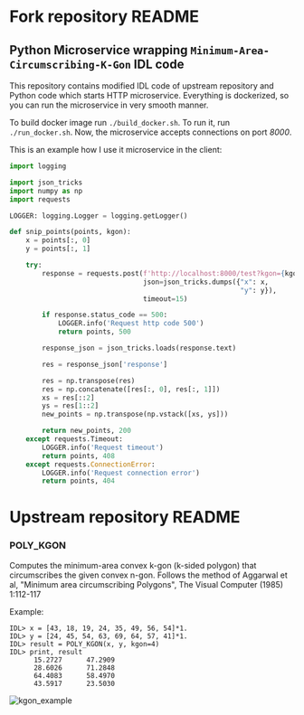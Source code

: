 # Fork repository README
## Python Microservice wrapping `Minimum-Area-Circumscribing-K-Gon` IDL code
This repository contains modified IDL code of upstream repository and Python code which starts HTTP microservice.
Everything is dockerized, so you can run the microservice in very smooth manner.

To build docker image run `./build_docker.sh`.
To run it, run `./run_docker.sh`.
Now, the microservice accepts connections on port *8000*. 

This is an example how I use it microservice in the client:
```python
import logging

import json_tricks
import numpy as np
import requests

LOGGER: logging.Logger = logging.getLogger()

def snip_points(points, kgon):
    x = points[:, 0]
    y = points[:, 1]

    try:
        response = requests.post(f'http://localhost:8000/test?kgon={kgon}',
                                 json=json_tricks.dumps({"x": x,
                                                         "y": y}),
                                 timeout=15)

        if response.status_code == 500:
            LOGGER.info('Request http code 500')
            return points, 500

        response_json = json_tricks.loads(response.text)

        res = response_json['response']

        res = np.transpose(res)
        res = np.concatenate([res[:, 0], res[:, 1]])
        xs = res[::2]
        ys = res[1::2]
        new_points = np.transpose(np.vstack([xs, ys]))

        return new_points, 200
    except requests.Timeout:
        LOGGER.info('Request timeout')
        return points, 408
    except requests.ConnectionError:
        LOGGER.info('Request connection error')
        return points, 404
```

# Upstream repository README
### POLY_KGON

Computes the minimum-area convex k-gon (k-sided polygon) that circumscribes the given convex n-gon. Follows the method of Aggarwal et al, "Minimum area circumscribing Polygons", The Visual Computer (1985) 1:112-117

Example:
```IDL
IDL> x = [43, 18, 19, 24, 35, 49, 56, 54]*1.
IDL> y = [24, 45, 54, 63, 69, 64, 57, 41]*1.
IDL> result = POLY_KGON(x, y, kgon=4)
IDL> print, result
      15.2727      47.2909
      28.6026      71.2848
      64.4083      58.4970
      43.5917      23.5030
```
![kgon_example](https://cloud.githubusercontent.com/assets/9730969/13654712/edf53f0c-e6ad-11e5-935d-866e70c88b83.gif)
